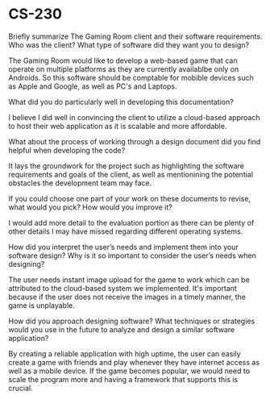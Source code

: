 # CS-230

Briefly summarize The Gaming Room client and their software requirements. Who was the client? What type of software did they want you to design?

The Gaming Room would like to develop a web-based game that can operate on multiple platforms as they are currently availablbe only on Androids.  So this software should be comptable for mobible devices such as Apple and Google, as well as PC's and Laptops.

What did you do particularly well in developing this documentation?

I believe I did well in convincing the client to utilize a cloud-based approach to host their web application as it is scalable and more affordable.

What about the process of working through a design document did you find helpful when developing the code?

It lays the groundwork for the project such as highlighting the software requirements and goals of the client, as well as mentionining the potential obstacles the development team may face.

If you could choose one part of your work on these documents to revise, what would you pick? How would you improve it?

I would add more detail to the evaluation portion as there can be plenty of other details I may have missed regarding different operating systems.

How did you interpret the user’s needs and implement them into your software design? Why is it so important to consider the user’s needs when designing?

The user needs instant image upload for the game to work which can be attributed to the cloud-based system we implemented.  It's important because if the user does not receive the images in a timely manner, the game is unplayable.

How did you approach designing software? What techniques or strategies would you use in the future to analyze and design a similar software application?

By creating a reliable application with high uptime, the user can easily create a game with friends and play whenever they have internet access as well as a mobile device.  If the game becomes popular, we would need to scale the program more and having a framework that supports this is crucial.
